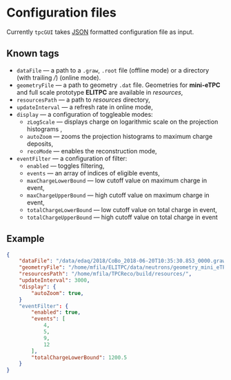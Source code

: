 # Configuration files

Currently `tpcGUI` takes [JSON](https://en.wikipedia.org/wiki/JSON#Syntax) formatted configuration file as input.

## Known tags

- `dataFile` — a path to a `.graw`, `.root` file (offline mode) or a directory (with trailing */*) (online mode). 
- `geometryFile` — a path to geometry `.dat` file. Geometries for **mini-eTPC** and full scale prototype **ELITPC** are available in *resources*,
- `resourcesPath` — a path to *resources* directory,
- `updateInterval` — a refresh rate in online mode,
- `display` — a configuration of toggleable modes:
  - `zLogScale` — displays charge on logarithmic scale on the projection histograms ,
  - `autoZoom` — zooms the projection histograms to maximum charge deposits,
  - `recoMode` — enables the reconstruction mode,
- `eventFilter` — a configuration of filter:
  - `enabled` — toggles filtering,
  - `events` — an array of indices of eligible events,
  - `maxChargeLowerBound` — low cutoff value on maximum charge in event,
  - `maxChargeUpperBound` — high cutoff value on maximum charge in event,
  - `totalChargeLowerBound` — low cutoff value on total charge in event,
  - `totalChargeUpperBound` — high cutoff value on total charge in event
## Example

``` json
{
    "dataFile": "/data/edaq/2018/CoBo_2018-06-20T10:35:30.853_0000.graw",
    "geometryFile": "/home/mfila/ELITPC/data/neutrons/geometry_mini_eTPC_2018-06-19T10:35:30.853.dat",
    "resourcesPath": "/home/mfila/TPCReco/build/resources/",
    "updateInterval": 3000,
    "display": {
        "autoZoom": true,
    }
    "eventFilter": {
        "enabled": true,
        "events": [
            4,
            5,
            9,
            12
        ],
        "totalChargeLowerBound": 1200.5
    }
}
```
